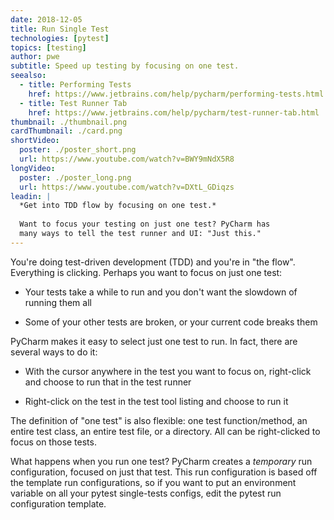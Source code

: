 ```yaml
---
date: 2018-12-05
title: Run Single Test
technologies: [pytest]
topics: [testing]
author: pwe
subtitle: Speed up testing by focusing on one test.
seealso:
  - title: Performing Tests
    href: https://www.jetbrains.com/help/pycharm/performing-tests.html
  - title: Test Runner Tab
    href: https://www.jetbrains.com/help/pycharm/test-runner-tab.html
thumbnail: ./thumbnail.png
cardThumbnail: ./card.png
shortVideo:
  poster: ./poster_short.png
  url: https://www.youtube.com/watch?v=BWY9mNdX5R8
longVideo:
  poster: ./poster_long.png
  url: https://www.youtube.com/watch?v=DXtL_GDiqzs
leadin: |
  *Get into TDD flow by focusing on one test.*
  
  Want to focus your testing on just one test? PyCharm has 
  many ways to tell the test runner and UI: "Just this."
---
```


You're doing test-driven development (TDD) and you're in "the flow".
Everything is clicking. Perhaps you want to focus on just one test:

- Your tests take a while to run and you don't want the slowdown of
  running them all

- Some of your other tests are broken, or your current code breaks
  them

PyCharm makes it easy to select just one test to run. In fact, there
are several ways to do it:

- With the cursor anywhere in the test you want to focus on, right-click
  and choose to run that in the test runner

- Right-click on the test in the test tool listing and choose to
  run it

The definition of "one test" is also flexible: one test function/method,
an entire test class, an entire test file, or a directory. All can be
right-clicked to focus on those tests.

What happens when you run one test? PyCharm creates a _temporary_ run
configuration, focused on just that test. This run configuration is
based off the template run configurations, so if you want to put an
environment variable on all your pytest single-tests configs, edit the
pytest run configuration template.
